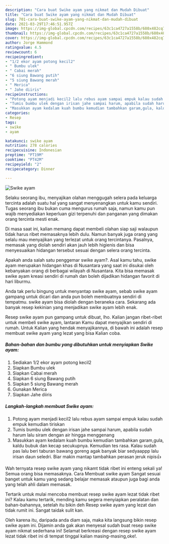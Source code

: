 ```yaml
---
description: "Cara buat Swike ayam yang nikmat dan Mudah Dibuat"
title: "Cara buat Swike ayam yang nikmat dan Mudah Dibuat"
slug: 701-cara-buat-swike-ayam-yang-nikmat-dan-mudah-dibuat
date: 2021-03-29T17:46:51.957Z
image: https://img-global.cpcdn.com/recipes/63c1ca4727a1558b/680x482cq70/swike-ayam-foto-resep-utama.jpg
thumbnail: https://img-global.cpcdn.com/recipes/63c1ca4727a1558b/680x482cq70/swike-ayam-foto-resep-utama.jpg
cover: https://img-global.cpcdn.com/recipes/63c1ca4727a1558b/680x482cq70/swike-ayam-foto-resep-utama.jpg
author: Jorge Hammond
ratingvalue: 4.5
reviewcount: 6
recipeingredient:
- "1/2 ekor ayam potong kecil2"
- " Bumbu ulek"
- " Cabai merah"
- "6 siung Bawang putih"
- "5 siung Bawang merah"
- " Merica"
- " Jahe diiris"
recipeinstructions:
- "Potong ayam menjadi kecil2 lalu rebus ayam sampai empuk kalau sudah empuk kemudian tiriskan"
- "Tumis bumbu ulek dengan irisan jahe sampai harum, apabila sudah harum lalu siram dengan air hingga menggenang"
- "Masukkan ayam kedalam kuah bumbu kemudian tambahkan garam,gula, kaldu bubuk dan kecap secukupnya. Kemudian tes rasa. Kalau sudah pas lalu beri taburan bawang goreng agak banyak biar sedyaappp lalu irisan daun seledri. Biar makin mantap tambahkan perasan jeruk nipis👍"
categories:
- Resep
tags:
- swike
- ayam

katakunci: swike ayam 
nutrition: 278 calories
recipecuisine: Indonesian
preptime: "PT19M"
cooktime: "PT42M"
recipeyield: "2"
recipecategory: Dinner

---
```



![Swike ayam](https://img-global.cpcdn.com/recipes/63c1ca4727a1558b/680x482cq70/swike-ayam-foto-resep-utama.jpg)

Selaku seorang ibu, menyajikan olahan menggugah selera pada keluarga tercinta adalah suatu hal yang sangat menyenangkan untuk kamu sendiri. Tugas seorang ibu bukan cuma mengurus rumah saja, namun kamu pun wajib menyediakan keperluan gizi terpenuhi dan panganan yang dimakan orang tercinta mesti enak.

Di masa  saat ini, kalian memang dapat membeli olahan siap saji walaupun tidak harus ribet memasaknya lebih dulu. Namun banyak juga orang yang selalu mau menyajikan yang terlezat untuk orang tercintanya. Pasalnya, memasak yang diolah sendiri akan jauh lebih higienis dan bisa menyesuaikan hidangan tersebut sesuai dengan selera orang tercinta. 



Apakah anda salah satu penggemar swike ayam?. Asal kamu tahu, swike ayam merupakan hidangan khas di Nusantara yang saat ini disukai oleh kebanyakan orang di berbagai wilayah di Nusantara. Kita bisa memasak swike ayam kreasi sendiri di rumah dan boleh dijadikan hidangan favorit di hari liburmu.

Anda tak perlu bingung untuk menyantap swike ayam, sebab swike ayam gampang untuk dicari dan anda pun boleh membuatnya sendiri di tempatmu. swike ayam bisa diolah dengan beraneka cara. Sekarang ada banyak resep kekinian yang menjadikan swike ayam lebih enak.

Resep swike ayam pun gampang untuk dibuat, lho. Kalian jangan ribet-ribet untuk membeli swike ayam, lantaran Kamu dapat menyajikan sendiri di rumah. Untuk Kalian yang hendak menyajikannya, di bawah ini adalah resep membuat swike ayam yang lezat yang bisa Kalian coba.

<!--inarticleads1-->

##### Bahan-bahan dan bumbu yang dibutuhkan untuk menyiapkan Swike ayam:

1. Sediakan 1/2 ekor ayam potong kecil2
1. Siapkan  Bumbu ulek
1. Siapkan  Cabai merah
1. Siapkan 6 siung Bawang putih
1. Siapkan 5 siung Bawang merah
1. Gunakan  Merica
1. Siapkan  Jahe diiris




<!--inarticleads2-->

##### Langkah-langkah membuat Swike ayam:

1. Potong ayam menjadi kecil2 lalu rebus ayam sampai empuk kalau sudah empuk kemudian tiriskan
1. Tumis bumbu ulek dengan irisan jahe sampai harum, apabila sudah harum lalu siram dengan air hingga menggenang
1. Masukkan ayam kedalam kuah bumbu kemudian tambahkan garam,gula, kaldu bubuk dan kecap secukupnya. Kemudian tes rasa. Kalau sudah pas lalu beri taburan bawang goreng agak banyak biar sedyaappp lalu irisan daun seledri. Biar makin mantap tambahkan perasan jeruk nipis👍




Wah ternyata resep swike ayam yang nikamt tidak ribet ini enteng sekali ya! Semua orang bisa memasaknya. Cara Membuat swike ayam Sangat sesuai banget untuk kamu yang sedang belajar memasak ataupun juga bagi anda yang telah ahli dalam memasak.

Tertarik untuk mulai mencoba membuat resep swike ayam lezat tidak ribet ini? Kalau kamu tertarik, mending kamu segera menyiapkan peralatan dan bahan-bahannya, setelah itu bikin deh Resep swike ayam yang lezat dan tidak rumit ini. Sangat taidak sulit kan. 

Oleh karena itu, daripada anda diam saja, maka kita langsung bikin resep swike ayam ini. Dijamin anda gak akan menyesal sudah buat resep swike ayam nikmat sederhana ini! Selamat berkreasi dengan resep swike ayam lezat tidak ribet ini di tempat tinggal kalian masing-masing,oke!.

